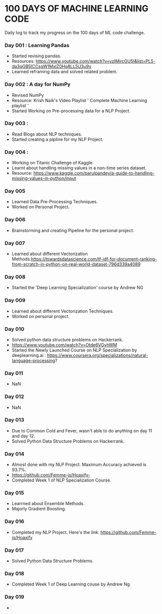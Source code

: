 # 100 DAYS OF MACHINE LEARNING CODE

Daily log to track my progress on the 100 days of ML code challenge.

### Day 001 : Learning Pandas
- Started revising pandas.
- Resources: https://www.youtube.com/watch?v=yzIMircGU5I&list=PL5-da3qGB5ICCsgW1MxlZ0Hq8LL5U3u9y
- Learned reframing data and solved related problem.

### Day 002 : A day for NumPy
- Revised NumPy
- Resource: Krish Naik's Video Playlist ' Complete Machine Learning playlist ' 
- Started Working on Pre-processing data for a NLP Project.


### Day 003 : 
- Read Blogs about NLP techniques.
- Started creating a pipline for my NLP Project.


### Day 004 : 
- Working on Titanic Challenge of Kaggle.
- Learnt about handling missing values in a non-time series dataset.
- Resource: https://www.kaggle.com/parulpandey/a-guide-to-handling-missing-values-in-python/input


### Day 005
- Learned Data Pre-Processing Techniques.
- Worked on Personal Project.


### Day 006
- Brainstorming and creating Pipeline for the personal project.

### Day 007
-  Learned about different Vectorization Methods.https://towardsdatascience.com/tf-idf-for-document-ranking-from-scratch-in-python-on-real-world-dataset-796d339a4089


### Day 008
-  Started the 'Deep Learning Specialization' course by Andrew NG


### Day 009
- Learned about different Vectorization Techniques.
- Worked on personal project.

### Day 010
- Solved python data structure problems on Hackerrank.
- https://www.youtube.com/watch?v=Otde6VGvhWM
- Started the Newly Launched Course on NLP Specialization by deeplearning.ai : https://www.coursera.org/specializations/natural-language-processing?

### Day 011

- NaN


### Day 012

- NaN

### Day 013

- Due to Common Cold and Fever, wasn't able to do anything  on day 11 and day 12.
- Solved  Python Data Structure Problems on Hackerrank. 


### Day 014

- Almost done with my NLP Project. Maximum Accuracy achieved is 93.7%.
- https://github.com/Femme-js/Hoaxify-
- Completed Week 1 of NLP Specialization Course.

### Day 015

- Learrned about Ensemble Methods.
- Majorly Gradient Boosting.

### Day 016

- Completed my NLP Project. Here's the link: https://github.com/Femme-js/Hoaxify

### Day 017
- Solved Python Data Structure Problems.

### Day 018
- Completed Week 1 of Deep Learning couse by Andrew Ng.

### Day 019
-
